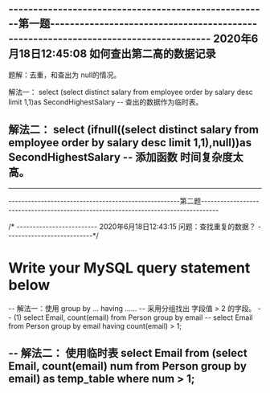 -----------------------------------------------------第一题-----------------------------------------------------------------------------------
    2020年6月18日12:45:08
    如何查出第二高的数据记录
----------------------------------
题解：去重，和查出为 null的情况。

解法一： 
    select (select distinct salary  from employee order by salary desc limit 1,1)as SecondHighestSalary   -- 查出的数据作为临时表。

解法二： 
    select (ifnull((select distinct salary  from employee order by salary desc limit 1,1),null))as SecondHighestSalary    -- 添加函数 时间复杂度太高。
-----------------------------------------------------------------------------------------------------------------------------------------------

***********************************************************************************************************************************************


-----------------------------------------------------第二题-----------------------------------------------------------------------------------

/* -------------------------
    2020年6月18日12:43:15 
    问题：查找重复的数据？ 
---------------------------*/

# Write your MySQL query statement below
--  解法一：使用 group by ... having ......
-- 采用分组找出 字段值 > 2 的字段。
-- (1) select Email, count(email) from Person group by email 
-- select Email from Person group by email having count(email) > 1; 


-- 解法二： 使用临时表
select Email from 
(select Email, count(email) num from Person group by email) as temp_table
where num > 1;
--------------------------------------------------------------------------------------------------------------------------------------------


